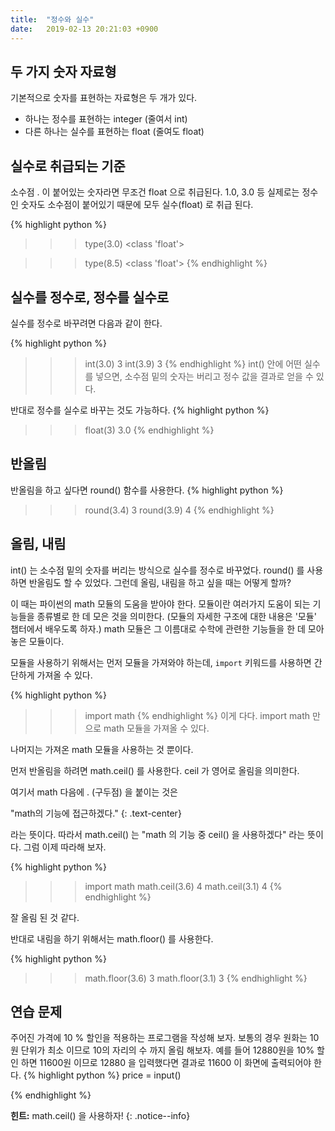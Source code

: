 ```yaml
---
title:  "정수와 실수"
date:   2019-02-13 20:21:03 +0900
---
```



## 두 가지 숫자 자료형
기본적으로 숫자를 표현하는 자료형은 두 개가 있다.
* 하나는 정수를 표현하는 integer (줄여서 int)
* 다른 하나는 실수를 표현하는 float (줄여도 float)


## 실수로 취급되는 기준
소수점 . 이 붙어있는 숫자라면 무조건 float 으로 취급된다.
1.0, 3.0 등 실제로는 정수인 숫자도 소수점이 붙어있기
때문에 모두 실수(float) 로 취급 된다.

{% highlight python %}
>>> type(3.0)
<class 'float'>

>>> type(8.5)
<class 'float'>
{% endhighlight %}

## 실수를 정수로, 정수를 실수로
실수를 정수로 바꾸려면 다음과 같이 한다.

{% highlight python %}
>>> int(3.0)
3
>>> int(3.9)
3
{% endhighlight %}
int() 안에 어떤 실수를 넣으면, 소수점 밑의 숫자는 버리고 
정수 값을 결과로 얻을 수 있다.

반대로 정수를 실수로 바꾸는 것도 가능하다.
{% highlight python %}
>>> float(3)
3.0
{% endhighlight %}

## 반올림

반올림을 하고 싶다면 round() 함수를 사용한다.
{% highlight python %}
>>> round(3.4)
3
>>> round(3.9)
4
{% endhighlight %}



## 올림, 내림
int() 는 소수점 밑의 숫자를 버리는 방식으로 실수를 정수로 바꾸었다.
round() 를 사용하면 반올림도 할 수 있었다.
그런데 올림, 내림을 하고 싶을 때는 어떻게 할까?

이 때는 파이썬의 math 모듈의 도움을 받아야 한다.
모듈이란 여러가지 도움이 되는 기능들을 종류별로 한 데 모은 것을 의미한다.
(모듈의 자세한 구조에 대한 내용은 '모듈' 챕터에서 배우도록 하자.)
math 모듈은 그 이름대로 수학에 관련한 기능들을 한 데 모아 놓은 모듈이다.

모듈을 사용하기 위해서는 먼저 모듈을 가져와야 하는데, `import` 키워드를 사용하면
간단하게 가져올 수 있다.


{% highlight python %}
>>> import math
{% endhighlight %}
이게 다다. import math 만으로 math 모듈을 가져올 수 있다.

나머지는 가져온 math 모듈을 사용하는 것 뿐이다.

먼저 반올림을 하려면 math.ceil() 를 사용한다. ceil 가 영어로 올림을 의미한다.

여기서 math 다음에 . (구두점) 을 붙이는 것은 

"math의 기능에 접근하겠다." 
{: .text-center}

라는 뜻이다.
따라서 math.ceil() 는 "math 의 기능 중 ceil() 을 사용하겠다" 라는 뜻이다.
그럼 이제 따라해 보자.

{% highlight python %}
>>> import math
>>> math.ceil(3.6)
4
>>> math.ceil(3.1)
4
{% endhighlight %}

잘 올림 된 것 같다.

반대로 내림을 하기 위해서는 math.floor() 를 사용한다.

{% highlight python %}
>>> math.floor(3.6)
3
>>> math.floor(3.1)
3
{% endhighlight %}

## 연습 문제

주어진 가격에 10 % 할인을 적용하는 프로그램을 작성해 보자.
보통의 경우 원화는 10원 단위가 최소 이므로
10의 자리의 수 까지 올림 해보자.
예를 들어
12880원을 10% 할인 하면 11600원 이므로 12880 을 입력했다면 결과로 11600 이 화면에 출력되어야 한다.
{% highlight python %}
price = input()

{% endhighlight %}

**힌트:** math.ceil() 을 사용하자! 
{: .notice--info}





